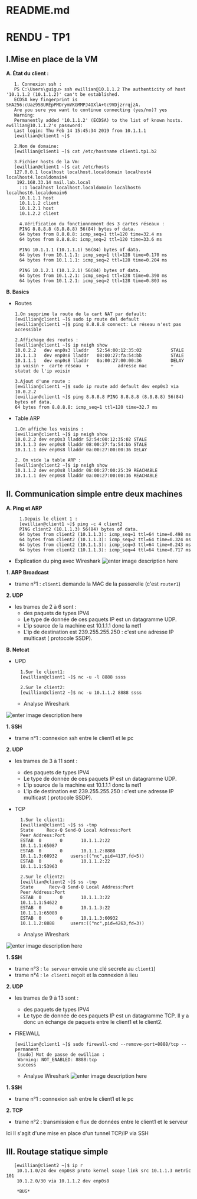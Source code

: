 # README.md



# RENDU - TP1


## **I.Mise en place de la VM**

 **A. État du client :** 


       1. Connexion ssh :
       PS C:\Users\guigu> ssh ewillian@10.1.1.2 The authenticity of host '10.1.1.2 (10.1.1.2)' can't be established. 
       ECDSA key fingerprint is SHA256:cUaz958UREpPMDrymVKGMMPJ4OXlA+tc9VDjzrrqjzA. 
       Are you sure you want to continue connecting (yes/no)? yes 
       Warning: 
       Permanently added '10.1.1.2' (ECDSA) to the list of known hosts. ewillian@10.1.1.2's password: 
       Last login: Thu Feb 14 15:45:34 2019 from 10.1.1.1
       [ewillian@client1 ~]$
       
       2.Nom de domaine:
       [ewillian@client1 ~]$ cat /etc/hostname client1.tp1.b2
       
       3.Fichier hosts de la Vm:
       [ewillian@client1 ~]$ cat /etc/hosts 
       127.0.0.1 localhost localhost.localdomain localhost4 localhost4.localdomain4
        192.168.33.14 mail.lab.local
         ::1 localhost localhost.localdomain localhost6 localhost6.localdomain6 
         10.1.1.1 host 
         10.1.1.2 client 
         10.1.2.1 host 
         10.1.2.2 client
         
         4.Vérification du fonctionnement des 3 cartes réseaux :
         PING 8.8.8.8 (8.8.8.8) 56(84) bytes of data. 
         64 bytes from 8.8.8.8: icmp_seq=1 ttl=120 time=32.4 ms
         64 bytes from 8.8.8.8: icmp_seq=2 ttl=120 time=33.6 ms
         
         PING 10.1.1.1 (10.1.1.1) 56(84) bytes of data. 
         64 bytes from 10.1.1.1: icmp_seq=1 ttl=128 time=0.170 ms 
         64 bytes from 10.1.1.1: icmp_seq=2 ttl=128 time=0.204 ms
         
         PING 10.1.2.1 (10.1.2.1) 56(84) bytes of data. 
         64 bytes from 10.1.2.1: icmp_seq=1 ttl=128 time=0.390 ms 
         64 bytes from 10.1.2.1: icmp_seq=2 ttl=128 time=0.803 ms


       

  **B. Basics**
    
   - Routes 
   
         1.On supprime la route de la cart NAT par default:
         [ewillian@client1 ~]$ sudo ip route del default
         [ewillian@client1 ~]$ ping 8.8.8.8 connect: Le réseau n'est pas accessible
        
         2.Affichage des routes : 
         [ewillian@client1 ~]$ ip neigh show 
         10.0.2.2 	dev enp0s3 lladdr 	52:54:00:12:35:02        	STALE 
         10.1.1.3 	dev enp0s8 lladdr 	08:00:27:fa:54:bb        	STALE 
         10.1.1.1 	dev enp0s8 lladdr 	0a:00:27:00:00:36        	DELAY
         ip voisin +  carte réseau  +   		adresse mac  		+  statut de l'ip voisin
         
         3.Ajout d'une route : 
         [ewillian@client1 ~]$ sudo ip route add default dev enp0s3 via 10.0.2.2 
         [ewillian@client1 ~]$ ping 8.8.8.8 PING 8.8.8.8 (8.8.8.8) 56(84) bytes of data. 
         64 bytes from 8.8.8.8: icmp_seq=1 ttl=120 time=32.7 ms 
        
         

         
   - Table ARP 
   
         1.On affiche les voisins : 
         [ewillian@client1 ~]$ ip neigh show 
         10.0.2.2 dev enp0s3 lladdr 52:54:00:12:35:02 STALE 
         10.1.1.3 dev enp0s8 lladdr 08:00:27:fa:54:bb STALE 
         10.1.1.1 dev enp0s8 lladdr 0a:00:27:00:00:36 DELAY
         
         2. On vide la table ARP :
         [ewillian@client2 ~]$ ip neigh show 
         10.1.1.2 dev enp0s8 lladdr 08:00:27:00:25:39 REACHABLE 
         10.1.1.1 dev enp0s8 lladdr 0a:00:27:00:00:36 REACHABLE
        

     

## **II. Communication simple entre deux machines**

   

 **A. Ping et ARP**

 
         1.Depuis le client 1 : 
         [ewillian@client1 ~]$ ping -c 4 client2 
         PING client2 (10.1.1.3) 56(84) bytes of data. 
         64 bytes from client2 (10.1.1.3): icmp_seq=1 ttl=64 time=0.498 ms 
         64 bytes from client2 (10.1.1.3): icmp_seq=2 ttl=64 time=0.324 ms 
         64 bytes from client2 (10.1.1.3): icmp_seq=3 ttl=64 time=0.243 ms 
         64 bytes from client2 (10.1.1.3): icmp_seq=4 ttl=64 time=0.717 ms
         

       
    
 - Explication du ping avec Wireshark
  ![enter image description here](https://github.com/Ewillian/CCNA2/blob/master/screens/wireshark-ping2.png)

**1. ARP Broadcast** 

-   trame n°1 :  `client1`  demande la MAC de la passerelle (c'est  `router1`)

**2. UDP**

-   les trames de 2 à 6 sont : 
     - des paquets de types IPV4
     - Le type de donnée de ces paquets IP  est un datagramme UDP.
     - L'ip source de la machine est 10.1.1.1 donc la net1
     - L'ip de destination est 239.255.255.250 : c'est une adresse IP multicast ( protocole SSDP).
     

 **B. Netcat**


 - UPD

         1.Sur le client1:
         [ewillian@client1 ~]$ nc -u -l 8888 ssss
         
         2.Sur le client2:
         [ewillian@client2 ~]$ nc -u 10.1.1.2 8888 ssss
         

   - Analyse  Wireshark

![enter image description here](https://github.com/Ewillian/CCNA2/blob/master/screens/wireshark-nc-udp.png)


**1. SSH** 

-   trame n°1 :  connexion ssh entre le client1 et le pc 

**2. UDP**

-   les trames de 3 à 11 sont : 
     - des paquets de types IPV4
     - Le type de donnée de ces paquets IP  est un datagramme UDP.
     - L'ip source de la machine est 10.1.1.1 donc la net1
     - L'ip de destination est 239.255.255.250 : c'est une adresse IP multicast ( protocole SSDP).
     
 - TCP

         1.Sur le client1:
         [ewillian@client1 ~]$ ss -tnp 
         State     Recv-Q Send-Q Local Address:Port 
         Peer Address:Port 
         ESTAB 	0 		0 		10.1.1.2:22 
         10.1.1.1:65087 
         ESTAB 	0 		0 		10.1.1.2:8888 
         10.1.1.3:60932  	users:(("nc",pid=4137,fd=5)) 
         ESTAB 	0 		0 		10.1.1.2:22 
         10.1.1.1:53963
         
         2.Sur le client2:
         [ewillian@client2 ~]$ ss -tnp 
         State 		Recv-Q Send-Q Local Address:Port 
         Peer Address:Port 
         ESTAB 	0 		0 		10.1.1.3:22 
         10.1.1.1:54622 
         ESTAB 	0 		0 		10.1.1.3:22 
         10.1.1.1:65089 
         ESTAB 	0 		0 		10.1.1.3:60932 
         10.1.1.2:8888 		users:(("nc",pid=4263,fd=3))
         
    - Analyse  Wireshark

![enter image description here](https://github.com/Ewillian/CCNA2/blob/master/screens/wireshark-nc-tcp.png)

**1. SSH** 

  -   trame n°3 :  `le serveur`  envoie une clé secrete au   `client1`)
-   trame n°4 :  `le client1`  reçoit et la connexion à lieu 

**2. UDP**

-   les trames de 9 à 13 sont : 
     - des paquets de types IPV4
     - Le type de donnée de ces paquets IP  est un datagramme TCP.
   Il y a donc un échange de paquets entre le client1 et le client2. 
   
 - FIREWALL

      
       [ewillian@client1 ~]$ sudo firewall-cmd --remove-port=8888/tcp --permanent 
        [sudo] Mot de passe de ewillian : 
        Warning: NOT_ENABLED: 8888:tcp 
        success
         
    - Analyse  Wireshark
![enter image description here](https://github.com/Ewillian/CCNA2/blob/master/screens/wireshark-firewall.png)

**1. SSH** 

-   trame n°1 :  connexion ssh entre le client1 et le pc 

**2. TCP**

-  trame n°2 : transmission e flux de données entre le client1 et le serveur

Ici Il s'agit d'une mise en place d'un tunnel TCP/IP via SSH

## **III. Routage statique simple**

       [ewillian@client2 ~]$ ip r
        10.1.1.0/24 dev enp0s8 proto kernel scope link src 10.1.1.3 metric 101
        10.1.2.0/30 via 10.1.1.2 dev enp0s8
        
        *BUG*
